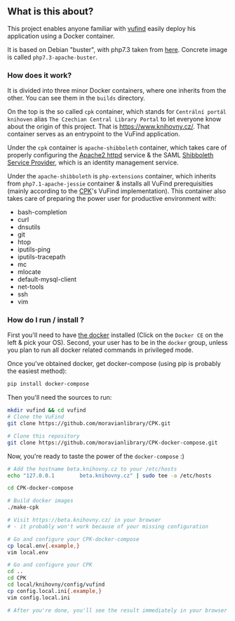 ## What is this about?

This project enables anyone familiar with [vufind](https://github.com/vufind-org/vufind) easily deploy his application using a Docker container.

It is based on Debian "buster", with php7.3 taken from [here](https://hub.docker.com/_/php/). Concrete image is called `php7.3-apache-buster`.

### How does it work?

It is divided into three minor Docker containers, where one inherits from the other. You can see them in the `builds` directory.

On the top is the so called `cpk` container, which stands for `Centrální portál knihoven` alias `The Czechian Central Library Portal` to let everyone know about the origin of this project. That is https://www.knihovny.cz/. That container serves as an entrypoint to the VuFind application.

Under the `cpk` container is `apache-shibboleth` container, which takes care of properly configuring the [Apache2 httpd](https://httpd.apache.org/) service & the SAML [Shibboleth Service Provider](https://www.shibboleth.net/products/service-provider/), which is an identity management service.

Under the `apache-shibboleth` is `php-extensions` container, which inherits from `php7.1-apache-jessie` container & installs all VuFind prerequisities (mainly according to the [CPK](https://github.com/moravianlibrary/CPK/)'s VuFind implementation). This container also takes care of preparing the power user for productive environment with:

 - bash-completion
 - curl
 - dnsutils
 - git
 - htop
 - iputils-ping
 - iputils-tracepath
 - mc
 - mlocate
 - default-mysql-client
 - net-tools
 - ssh
 - vim
 
 ### How do I run / install ?
 
 First you'll need to have [the docker](https://docs.docker.com/engine/installation/) installed (Click on the `Docker CE` on the left & pick your OS). Second, your user has to be in the `docker` group, unless you plan to run all docker related commands in privileged mode.
 
 Once you've obtained docker, get docker-compose (using pip is probably the easiest method):
 ```bash
 pip install docker-compose
 ```
 
 Then you'll need the sources to run:
 ```bash
 mkdir vufind && cd vufind
 # Clone the VuFind
 git clone https://github.com/moravianlibrary/CPK.git
 
 # Clone this repository
 git clone https://github.com/moravianlibrary/CPK-docker-compose.git
 ```
 
 Now, you're ready to taste the power of the `docker-compose` :) 
 ```bash
 # Add the hostname beta.knihovny.cz to your /etc/hosts
 echo "127.0.0.1        beta.knihovny.cz" | sudo tee -a /etc/hosts
 
 cd CPK-docker-compose 

 # Build docker images
 ./make-cpk
 
 # Visit https://beta.knihovny.cz/ in your browser
 # - it probably won't work because of your missing configuration
 
 # Go and configure your CPK-docker-compose
 cp local.env{.example,}
 vim local.env
 
 # Go and configure your CPK
 cd ..
 cd CPK
 cd local/knihovny/config/vufind
 cp config.local.ini{.example,}
 vim config.local.ini
 
 # After you're done, you'll see the result immediately in your browser
 ````
